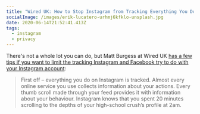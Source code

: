 ```yaml
---
title: "Wired UK: How to Stop Instagram from Tracking Everything You Do"
socialImage: /images/erik-lucatero-urhmj6kfklo-unsplash.jpg
date: 2020-06-14T21:52:41.413Z
tags:
  - instagram
  - privacy
---
```

There's not a whole lot you can do, but Matt Burgess at Wired UK [has a few tips if you want to limit the tracking Instagram and Facebook try to do with your Instagram account](https://www.wired.co.uk/article/instagram-story-ads-privacy-delete):

> First off – everything you do on Instagram is tracked. Almost every online service you use collects information about your actions. Every thumb scroll made through your feed provides it with information about your behaviour. Instagram knows that you spent 20 minutes scrolling to the depths of your high-school crush’s profile at 2am.